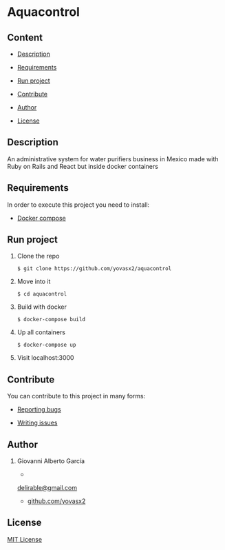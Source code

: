 # Aquacontrol

## Content

* [Description](#description)

* [Requirements](#requirements)

* [Run project](#run-project)

* [Contribute](#contribute)

* [Author](#author)

* [License](#license)

<a name="description"/>

## Description

An administrative system for water purifiers business in Mexico made
with Ruby on Rails and React but inside docker containers

<a name="requirements"/>

## Requirements

In order to execute this project you need to install:

* [Docker compose](https://www.docker.com/)

<a name="run-project"/>

## Run project

1. Clone the repo

       $ git clone https://github.com/yovasx2/aquacontrol

2. Move into it

       $ cd aquacontrol

3. Build with docker

       $ docker-compose build

3. Up all containers

       $ docker-compose up

5. Visit localhost:3000


<a name="contribute"/>

## Contribute

You can contribute to this project in many forms:

* [Reporting bugs](https://github.com/yovasx2/aquacontrol/issues)

* [Writing issues](https://github.com/yovasx2/aquacontrol/issues)

<a name="author"/>

## Author

1. Giovanni Alberto García 

    * <a href="mailto:delirable@gmail.com">
    delirable@gmail.com</a>

    * [github.com/yovasx2](http://github.com/yovasx2)

<a name="license"/>

## License

[MIT License](http://choosealicense.com/licenses/mit/)